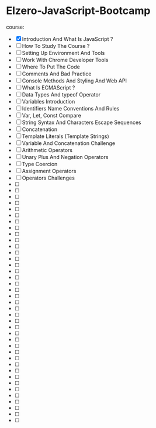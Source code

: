# Elzero-JavaScript-Bootcamp

course:

- [x] Introduction And What Is JavaScript ?
- [ ] How To Study The Course ?
- [ ] Setting Up Environment And Tools
- [ ] Work With Chrome Developer Tools
- [ ] Where To Put The Code
- [ ] Comments And Bad Practice
- [ ] Console Methods And Styling And Web API
- [ ] What Is ECMAScript ?
- [ ] Data Types And typeof Operator
- [ ] Variables Introduction
- [ ] Identifiers Name Conventions And Rules
- [ ] Var, Let, Const Compare
- [ ] String Syntax And Characters Escape Sequences
- [ ] Concatenation
- [ ] Template Literals (Template Strings)
- [ ] Variable And Concatenation Challenge
- [ ] Arithmetic Operators
- [ ] Unary Plus And Negation Operators
- [ ] Type Coercion
- [ ] Assignment Operators
- [ ] Operators Challenges
- [ ]
- [ ]
- [ ]
- [ ]
- [ ]
- [ ]
- [ ]
- [ ]
- [ ]
- [ ]
- [ ]
- [ ]
- [ ]
- [ ]
- [ ]
- [ ]
- [ ]
- [ ]
- [ ]
- [ ]
- [ ]
- [ ]
- [ ]
- [ ]
- [ ]
- [ ]
- [ ]
- [ ]
- [ ]
- [ ]
- [ ]
- [ ]
- [ ]
- [ ]
- [ ]
- [ ]
- [ ]
- [ ]
- [ ]
